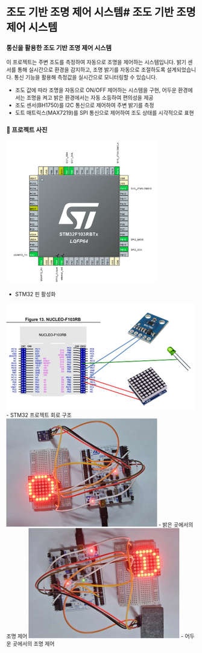 # 조도 기반 조명 제어 시스템# 조도 기반 조명 제어 시스템

### **통신을 활용한 조도 기반 조명 제어 시스템**
이 프로젝트는 주변 조도를 측정하여 자동으로 조명을 제어하는 시스템입니다. 밝기 센서를 통해 실시간으로 환경을 감지하고, 조명 밝기를 자동으로 조절하도록 설계되었습니다. 통신 기능을 활용해 측정값을 실시간으로 모니터링할 수 있습니다.

- 조도 값에 따라 조명을 자동으로 ON/OFF 제어하는 시스템을 구현, 어두운 환경에서는 조명을 켜고 밝은 환경에서는 자동 소등하여 편의성을 제공
- 조도 센서(BH1750)를 I2C 통신으로 제어하여 주변 밝기를 측정
- 도트 매트릭스(MAX7219)를 SPI 통신으로 제어하여 조도 상태를 시각적으로 표현


### 📸 프로젝트 사진

<a href="images/stm32cube.png">
  <img src="images/stm32cube.png" alt="STM32 핀 활성화" width="400">
</a>
  
- STM32 핀 활성화  
  
<!-- 1. 프로젝트 회로 구조 -->
<img src="images/회로구조.png" alt="프로젝트의 회로 구조" width="500">
- STM32 프로젝트 회로 구조  
  
<!-- 2. 밝은 곳에서의 조명 제어 -->
<img src="images/sun.jpg" alt="밝은 곳에서의 조명 제어" width="400">
- 밝은 곳에서의 조명 제어  
  
<!-- 3. 어두운 곳에서의 조명 제어 -->
<img src="images/moon.jpg" alt="어두운 곳에서의 조명 제어" width="400">
- 어두운 곳에서의 조명 제어  

